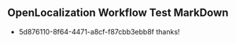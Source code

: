 ## OpenLocalization Workflow Test MarkDown

* 5d876110-8f64-4471-a8cf-f87cbb3ebb8f 
thanks!



<!--HONumber=Jan16_HO4-->
